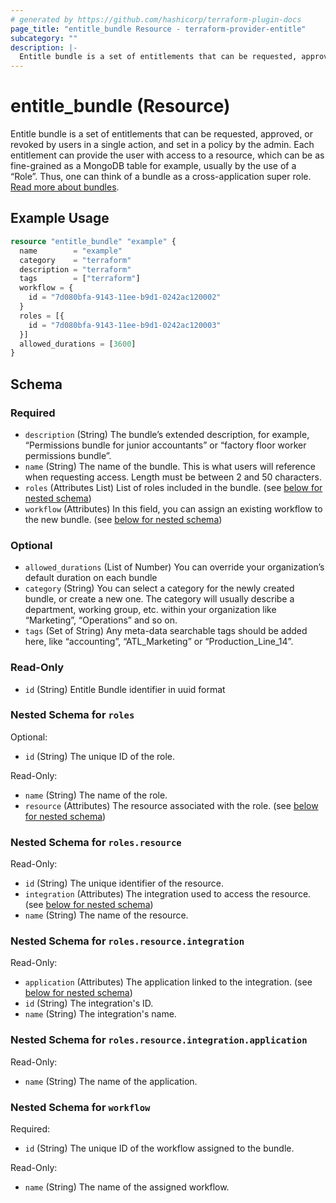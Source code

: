 ```yaml
---
# generated by https://github.com/hashicorp/terraform-plugin-docs
page_title: "entitle_bundle Resource - terraform-provider-entitle"
subcategory: ""
description: |-
  Entitle bundle is a set of entitlements that can be requested, approved, or revoked by users in a single action, and set in a policy by the admin. Each entitlement can provide the user with access to a resource, which can be as fine-grained as a MongoDB table for example, usually by the use of a “Role”. Thus, one can think of a bundle as a cross-application super role. Read more about bundles https://docs.beyondtrust.com/entitle/docs/bundles.
---
```


# entitle_bundle (Resource)

Entitle bundle is a set of entitlements that can be requested, approved, or revoked by users in a single action, and set in a policy by the admin. Each entitlement can provide the user with access to a resource, which can be as fine-grained as a MongoDB table for example, usually by the use of a “Role”. Thus, one can think of a bundle as a cross-application super role. [Read more about bundles](https://docs.beyondtrust.com/entitle/docs/bundles).

## Example Usage

```terraform
resource "entitle_bundle" "example" {
  name        = "example"
  category    = "terraform"
  description = "terraform"
  tags        = ["terraform"]
  workflow = {
    id = "7d080bfa-9143-11ee-b9d1-0242ac120002"
  }
  roles = [{
    id = "7d080bfa-9143-11ee-b9d1-0242ac120003"
  }]
  allowed_durations = [3600]
}
```

<!-- schema generated by tfplugindocs -->
## Schema

### Required

- `description` (String) The bundle’s extended description, for example, “Permissions bundle for junior accountants” or “factory floor worker permissions bundle”.
- `name` (String) The name of the bundle. This is what users will reference when requesting access. Length must be between 2 and 50 characters.
- `roles` (Attributes List) List of roles included in the bundle. (see [below for nested schema](#nestedatt--roles))
- `workflow` (Attributes) In this field, you can assign an existing workflow to the new bundle. (see [below for nested schema](#nestedatt--workflow))

### Optional

- `allowed_durations` (List of Number) You can override your organization’s default duration on each bundle
- `category` (String) You can select a category for the newly created bundle, or create a new one. The category will usually describe a department, working group, etc. within your organization like “Marketing”, “Operations” and so on.
- `tags` (Set of String) Any meta-data searchable tags should be added here, like “accounting”, “ATL_Marketing” or “Production_Line_14”.

### Read-Only

- `id` (String) Entitle Bundle identifier in uuid format

<a id="nestedatt--roles"></a>
### Nested Schema for `roles`

Optional:

- `id` (String) The unique ID of the role.

Read-Only:

- `name` (String) The name of the role.
- `resource` (Attributes) The resource associated with the role. (see [below for nested schema](#nestedatt--roles--resource))

<a id="nestedatt--roles--resource"></a>
### Nested Schema for `roles.resource`

Read-Only:

- `id` (String) The unique identifier of the resource.
- `integration` (Attributes) The integration used to access the resource. (see [below for nested schema](#nestedatt--roles--resource--integration))
- `name` (String) The name of the resource.

<a id="nestedatt--roles--resource--integration"></a>
### Nested Schema for `roles.resource.integration`

Read-Only:

- `application` (Attributes) The application linked to the integration. (see [below for nested schema](#nestedatt--roles--resource--integration--application))
- `id` (String) The integration's ID.
- `name` (String) The integration's name.

<a id="nestedatt--roles--resource--integration--application"></a>
### Nested Schema for `roles.resource.integration.application`

Read-Only:

- `name` (String) The name of the application.





<a id="nestedatt--workflow"></a>
### Nested Schema for `workflow`

Required:

- `id` (String) The unique ID of the workflow assigned to the bundle.

Read-Only:

- `name` (String) The name of the assigned workflow.

